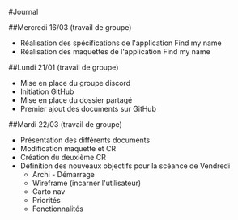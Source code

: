 ﻿#Journal

##Mercredi 16/03 (travail de groupe)

- Réalisation des spécifications de l'application Find my name
- Réalisation des maquettes de l'application Find my name

##Lundi 21/01 (travail de groupe)

- Mise en place du groupe discord
- Initiation GitHub
- Mise en place du dossier partagé
- Premier ajout des documents sur GitHub

##Mardi 22/03 (travail de groupe)

- Présentation des différents documents
- Modification maquette et CR
- Création du deuxième CR
- Définition des nouveaux objectifs pour la scéance de Vendredi
	- Archi - Démarrage
	- Wireframe (incarner l'utilisateur)
	- Carto nav
	- Priorités
	- Fonctionnalités

	
